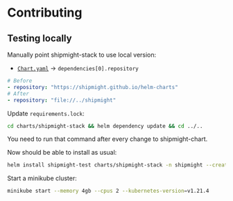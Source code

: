 # Contributing

## Testing locally

Manually point shipmight-stack to use local version:

- [`Chart.yaml`](charts/shipmight-stack/Chart.yaml) → `dependencies[0].repository`

```yaml
# Before
- repository: "https://shipmight.github.io/helm-charts"
# After
- repository: "file://../shipmight"
```

Update `requirements.lock`:

```bash
cd charts/shipmight-stack && helm dependency update && cd ../..
```

You need to run that command after every change to shipmight-chart.

Now should be able to install as usual:

```bash
helm install shipmight-test charts/shipmight-stack -n shipmight --create-namespace
```

Start a minikube cluster:

```bash
minikube start --memory 4gb --cpus 2 --kubernetes-version=v1.21.4
```
